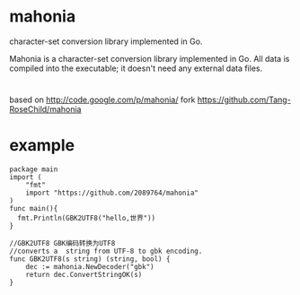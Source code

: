 # mahonia
character-set conversion library implemented in Go.

Mahonia is a character-set conversion library implemented in Go. All data is compiled into the executable; it doesn't need any external data files.

#
based on http://code.google.com/p/mahonia/
fork	https://github.com/Tang-RoseChild/mahonia

# example
```
package main
import (
	"fmt"
	import "https://github.com/2089764/mahonia"
)
func main(){
  fmt.Println(GBK2UTF8("hello,世界"))  
}

//GBK2UTF8 GBK编码转换为UTF8
//converts a  string from UTF-8 to gbk encoding.
func GBK2UTF8(s string) (string, bool) {
	dec := mahonia.NewDecoder("gbk")
	return dec.ConvertStringOK(s)
}
```